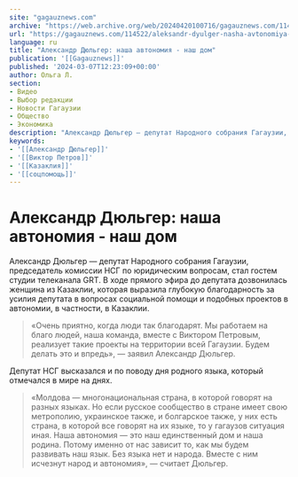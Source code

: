 ```yaml
---
site: "gagauznews.com"
archive: "https://web.archive.org/web/20240420100716/gagauznews.com/114522/aleksandr-dyulger-nasha-avtonomiya-nash-dom.html"
url: "https://gagauznews.com/114522/aleksandr-dyulger-nasha-avtonomiya-nash-dom.html"
language: ru
title: "Александр Дюльгер: наша автономия - наш дом"
publication: '[[Gagauznews]]'
published: '2024-03-07T12:23:09+00:00'
author: Ольга Л.
section:
- Видео
- Выбор редакции
- Новости Гагаузии
- Общество
- Экономика
description: "Александр Дюльгер — депутат Народного cобрания Гагаузии, председатель комиссии НСГ по юридическим вопросам, стал гостем студии телеканала GRT. В ходе прямого эфира до депутата дозвонилась женщина из Казаклии, которая выразила глубокую благодарность за усилия депутата в вопросах социальной помощи и подобных проектов в автономии, в частности, в Казаклии. «Очень приятно, когда люди так благодарят. Мы работаем на благо людей, наша команда, вместе с Виктором Петровым, реализует такие проекты на территории всей Гагаузии. Будем делать это и впредь», — заявил Александр Дюльгер. Депутат НСГ высказался и по поводу дня родного языка, который отмечался в мире на днях. «Молдова — многонациональная страна, […]"
keywords:
- '[[Александр Дюльгер]]'
- '[[Виктор Петров]]'
- '[[Казаклия]]'
- '[[соцпомощь]]'
---
```


# Александр Дюльгер: наша автономия - наш дом

Александр Дюльгер — депутат Народного cобрания Гагаузии, председатель комиссии НСГ по юридическим вопросам, стал гостем студии телеканала GRT. В ходе прямого эфира до депутата дозвонилась женщина из Казаклии, которая выразила глубокую благодарность за усилия депутата в вопросах социальной помощи и подобных проектов в автономии, в частности, в Казаклии.

> «Очень приятно, когда люди так благодарят. Мы работаем на благо людей, наша команда, вместе с Виктором Петровым, реализует такие проекты на территории всей Гагаузии. Будем делать это и впредь», — заявил Александр Дюльгер.

Депутат НСГ высказался и по поводу дня родного языка, который отмечался в мире на днях.

> «Молдова — многонациональная страна, в которой говорят на разных языках. Но если русское сообщество в стране имеет свою метрополию, украинское также, и болгарское также, у них есть страна, в которой все говорят на их языке, то у гагаузов ситуация иная. Наша автономия — это наш единственный дом и наша родина. Потому именно от нас зависит то, как мы будем развивать наш язык. Без языка нет и народа. Вместе с ним исчезнут народ и автономия», — считает Дюльгер.